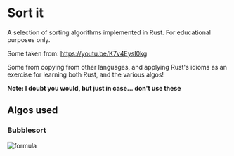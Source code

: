 # Sort it

A selection of sorting algorithms implemented in Rust. For educational purposes only. 

Some taken from: https://youtu.be/K7v4EysI0kg 

Some from copying from other languages, and applying Rust's idioms as an exercise for learning both Rust, and the various algos!

**Note: I doubt you would, but just in case... don't use these**

## Algos used

### Bubblesort


![formula](https://render.githubusercontent.com/render/math?math={O(n^2)})
